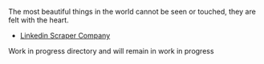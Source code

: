 The most beautiful things in the world cannot be seen or touched, they are felt with the heart.

- [Linkedin Scraper Company](/linkedin-scraper-company/)

Work in progress directory and will remain in work in progress